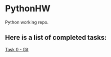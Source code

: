 # PythonHW
Python working repo.
## Here is a list of completed tasks:
[Task 0 - Git](T0-Git/Task0.md)
